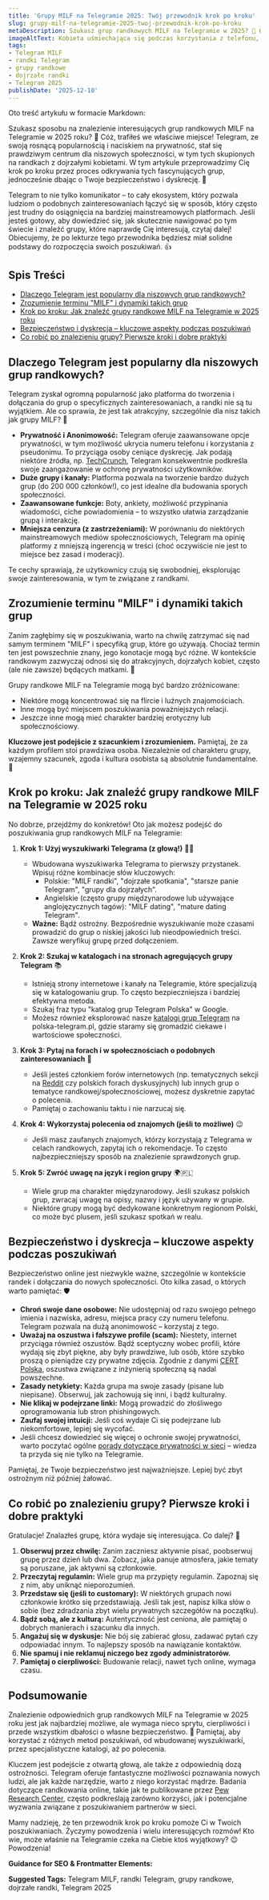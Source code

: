 ```yaml
---
title: 'Grupy MILF na Telegramie 2025: Twój przewodnik krok po kroku'
slug: grupy-milf-na-telegramie-2025-twoj-przewodnik-krok-po-kroku
metaDescription: Szukasz grup randkowych MILF na Telegramie w 2025? 💖 Odkryj nasz przewodnik krok po kroku, jak bezpiecznie znaleźć i dołączyć do odpowiednich społeczności. Porady i triki!
imageAltText: Kobieta uśmiechająca się podczas korzystania z telefonu, symbolizująca randki online i grupy Telegram MILF.
tags:
- Telegram MILF
- randki Telegram
- grupy randkowe
- dojrzałe randki
- Telegram 2025
publishDate: '2025-12-10'
---
```


Oto treść artykułu w formacie Markdown:

Szukasz sposobu na znalezienie interesujących grup randkowych MILF na Telegramie w 2025 roku? 🤔 Cóż, trafiłeś we właściwe miejsce! Telegram, ze swoją rosnącą popularnością i naciskiem na prywatność, stał się prawdziwym centrum dla niszowych społeczności, w tym tych skupionych na randkach z dojrzałymi kobietami. W tym artykule przeprowadzimy Cię krok po kroku przez proces odkrywania tych fascynujących grup, jednocześnie dbając o Twoje bezpieczeństwo i dyskrecję. 🤩

Telegram to nie tylko komunikator – to cały ekosystem, który pozwala ludziom o podobnych zainteresowaniach łączyć się w sposób, który często jest trudny do osiągnięcia na bardziej mainstreamowych platformach. Jeśli jesteś gotowy, aby dowiedzieć się, jak skutecznie nawigować po tym świecie i znaleźć grupy, które naprawdę Cię interesują, czytaj dalej! Obiecujemy, że po lekturze tego przewodnika będziesz miał solidne podstawy do rozpoczęcia swoich poszukiwań. 👍

## Spis Treści

- [Dlaczego Telegram jest popularny dla niszowych grup randkowych?](#dlaczego-telegram-jest-popularny-dla-niszowych-grup-randkowych)
- [Zrozumienie terminu "MILF" i dynamiki takich grup](#zrozumienie-terminu-milf-i-dynamiki-takich-grup)
- [Krok po kroku: Jak znaleźć grupy randkowe MILF na Telegramie w 2025 roku](#krok-po-kroku-jak-znalezc-grupy-randkowe-milf-na-telegramie-w-2025-roku)
- [Bezpieczeństwo i dyskrecja – kluczowe aspekty podczas poszukiwań](#bezpieczenstwo-i-dyskrecja--kluczowe-aspekty-podczas-poszukiwan)
- [Co robić po znalezieniu grupy? Pierwsze kroki i dobre praktyki](#co-robic-po-znalezieniu-grupy-pierwsze-kroki-i-dobre-praktyki)

## Dlaczego Telegram jest popularny dla niszowych grup randkowych?

Telegram zyskał ogromną popularność jako platforma do tworzenia i dołączania do grup o specyficznych zainteresowaniach, a randki nie są tu wyjątkiem. Ale co sprawia, że jest tak atrakcyjny, szczególnie dla nisz takich jak grupy MILF? 🤔

*   **Prywatność i Anonimowość:** Telegram oferuje zaawansowane opcje prywatności, w tym możliwość ukrycia numeru telefonu i korzystania z pseudonimu. To przyciąga osoby ceniące dyskrecję. Jak podają niektóre źródła, np. [TechCrunch](https://techcrunch.com/tag/telegram/), Telegram konsekwentnie podkreśla swoje zaangażowanie w ochronę prywatności użytkowników.
*   **Duże grupy i kanały:** Platforma pozwala na tworzenie bardzo dużych grup (do 200 000 członków!), co jest idealne dla budowania sporych społeczności.
*   **Zaawansowane funkcje:** Boty, ankiety, możliwość przypinania wiadomości, ciche powiadomienia – to wszystko ułatwia zarządzanie grupą i interakcję.
*   **Mniejsza cenzura (z zastrzeżeniami):** W porównaniu do niektórych mainstreamowych mediów społecznościowych, Telegram ma opinię platformy z mniejszą ingerencją w treści (choć oczywiście nie jest to miejsce bez zasad i moderacji).

Te cechy sprawiają, że użytkownicy czują się swobodniej, eksplorując swoje zainteresowania, w tym te związane z randkami.

## Zrozumienie terminu "MILF" i dynamiki takich grup

Zanim zagłębimy się w poszukiwania, warto na chwilę zatrzymać się nad samym terminem "MILF" i specyfiką grup, które go używają. Chociaż termin ten jest powszechnie znany, jego konotacje mogą być różne. W kontekście randkowym zazwyczaj odnosi się do atrakcyjnych, dojrzałych kobiet, często (ale nie zawsze) będących matkami. 💃

Grupy randkowe MILF na Telegramie mogą być bardzo zróżnicowane:

*   Niektóre mogą koncentrować się na flircie i luźnych znajomościach.
*   Inne mogą być miejscem poszukiwania poważniejszych relacji.
*   Jeszcze inne mogą mieć charakter bardziej erotyczny lub społecznościowy.

**Kluczowe jest podejście z szacunkiem i zrozumieniem.** Pamiętaj, że za każdym profilem stoi prawdziwa osoba. Niezależnie od charakteru grupy, wzajemny szacunek, zgoda i kultura osobista są absolutnie fundamentalne. 🧐

## Krok po kroku: Jak znaleźć grupy randkowe MILF na Telegramie w 2025 roku

No dobrze, przejdźmy do konkretów! Oto jak możesz podejść do poszukiwania grup randkowych MILF na Telegramie:

1.  **Krok 1: Użyj wyszukiwarki Telegrama (z głową!)** 🕵️‍♀️
    *   Wbudowana wyszukiwarka Telegrama to pierwszy przystanek. Wpisuj różne kombinacje słów kluczowych:
        *   Polskie: "MILF randki", "dojrzałe spotkania", "starsze panie Telegram", "grupy dla dojrzałych".
        *   Angielskie (często grupy międzynarodowe lub używające anglojęzycznych tagów): "MILF dating", "mature dating Telegram".
    *   **Ważne:** Bądź ostrożny. Bezpośrednie wyszukiwanie może czasami prowadzić do grup o niskiej jakości lub nieodpowiednich treści. Zawsze weryfikuj grupę przed dołączeniem.

2.  **Krok 2: Szukaj w katalogach i na stronach agregujących grupy Telegram** 📚
    *   Istnieją strony internetowe i kanały na Telegramie, które specjalizują się w katalogowaniu grup. To często bezpieczniejsza i bardziej efektywna metoda.
    *   Szukaj fraz typu "katalog grup Telegram Polska" w Google.
    *   Możesz również eksplorować nasze [katalogi grup Telegram](/grupy) na polska-telegram.pl, gdzie staramy się gromadzić ciekawe i wartościowe społeczności.

3.  **Krok 3: Pytaj na forach i w społecznościach o podobnych zainteresowaniach** 💬
    *   Jeśli jesteś członkiem forów internetowych (np. tematycznych sekcji na [Reddit](https://www.reddit.com) czy polskich forach dyskusyjnych) lub innych grup o tematyce randkowej/społecznościowej, możesz dyskretnie zapytać o polecenia.
    *   Pamiętaj o zachowaniu taktu i nie narzucaj się.

4.  **Krok 4: Wykorzystaj polecenia od znajomych (jeśli to możliwe)** 😉
    *   Jeśli masz zaufanych znajomych, którzy korzystają z Telegrama w celach randkowych, zapytaj ich o rekomendacje. To często najbezpieczniejszy sposób na znalezienie sprawdzonych grup.

5.  **Krok 5: Zwróć uwagę na język i region grupy** 🌍🇵🇱
    *   Wiele grup ma charakter międzynarodowy. Jeśli szukasz polskich grup, zwracaj uwagę na opisy, nazwy i język używany w grupie.
    *   Niektóre grupy mogą być dedykowane konkretnym regionom Polski, co może być plusem, jeśli szukasz spotkań w realu.

## Bezpieczeństwo i dyskrecja – kluczowe aspekty podczas poszukiwań

Bezpieczeństwo online jest niezwykle ważne, szczególnie w kontekście randek i dołączania do nowych społeczności. Oto kilka zasad, o których warto pamiętać: 🛡️

*   **Chroń swoje dane osobowe:** Nie udostępniaj od razu swojego pełnego imienia i nazwiska, adresu, miejsca pracy czy numeru telefonu. Telegram pozwala na dużą anonimowość – korzystaj z tego.
*   **Uważaj na oszustwa i fałszywe profile (scam):** Niestety, internet przyciąga również oszustów. Bądź sceptyczny wobec profili, które wydają się zbyt piękne, aby były prawdziwe, lub osób, które szybko proszą o pieniądze czy prywatne zdjęcia. Zgodnie z danymi [CERT Polska](https://www.cert.pl), oszustwa związane z inżynierią społeczną są nadal powszechne.
*   **Zasady netykiety:** Każda grupa ma swoje zasady (pisane lub niepisane). Obserwuj, jak zachowują się inni, i bądź kulturalny.
*   **Nie klikaj w podejrzane linki:** Mogą prowadzić do złośliwego oprogramowania lub stron phishingowych.
*   **Zaufaj swojej intuicji:** Jeśli coś wydaje Ci się podejrzane lub niekomfortowe, lepiej się wycofać.
*   Jeśli chcesz dowiedzieć się więcej o ochronie swojej prywatności, warto poczytać ogólne [porady dotyczące prywatności w sieci](/porady/bezpieczenstwo) – wiedza ta przyda się nie tylko na Telegramie.

Pamiętaj, że Twoje bezpieczeństwo jest najważniejsze. Lepiej być zbyt ostrożnym niż później żałować.

## Co robić po znalezieniu grupy? Pierwsze kroki i dobre praktyki

Gratulacje! Znalazłeś grupę, która wydaje się interesująca. Co dalej? 🎉

1.  **Obserwuj przez chwilę:** Zanim zaczniesz aktywnie pisać, poobserwuj grupę przez dzień lub dwa. Zobacz, jaka panuje atmosfera, jakie tematy są poruszane, jak aktywni są członkowie.
2.  **Przeczytaj regulamin:** Wiele grup ma przypięty regulamin. Zapoznaj się z nim, aby uniknąć nieporozumień.
3.  **Przedstaw się (jeśli to customary):** W niektórych grupach nowi członkowie krótko się przedstawiają. Jeśli tak jest, napisz kilka słów o sobie (bez zdradzania zbyt wielu prywatnych szczegółów na początku).
4.  **Bądź sobą, ale z kulturą:** Autentyczność jest ceniona, ale pamiętaj o dobrych manierach i szacunku dla innych.
5.  **Angażuj się w dyskusje:** Nie bój się zabierać głosu, zadawać pytań czy odpowiadać innym. To najlepszy sposób na nawiązanie kontaktów.
6.  **Nie spamuj i nie reklamuj niczego bez zgody administratorów.**
7.  **Pamiętaj o cierpliwości:** Budowanie relacji, nawet tych online, wymaga czasu.

## Podsumowanie

Znalezienie odpowiednich grup randkowych MILF na Telegramie w 2025 roku jest jak najbardziej możliwe, ale wymaga nieco sprytu, cierpliwości i przede wszystkim dbałości o własne bezpieczeństwo. 🌟 Pamiętaj, aby korzystać z różnych metod poszukiwań, od wbudowanej wyszukiwarki, przez specjalistyczne katalogi, aż po polecenia.

Kluczem jest podejście z otwartą głową, ale także z odpowiednią dozą ostrożności. Telegram oferuje fantastyczne możliwości poznawania nowych ludzi, ale jak każde narzędzie, warto z niego korzystać mądrze. Badania dotyczące randkowania online, takie jak te publikowane przez [Pew Research Center](https://www.pewresearch.org/internet/topic/online-dating/), często podkreślają zarówno korzyści, jak i potencjalne wyzwania związane z poszukiwaniem partnerów w sieci.

Mamy nadzieję, że ten przewodnik krok po kroku pomoże Ci w Twoich poszukiwaniach. Życzymy powodzenia i wielu interesujących rozmów! Kto wie, może właśnie na Telegramie czeka na Ciebie ktoś wyjątkowy? 😉 Powodzenia!

**Guidance for SEO & Frontmatter Elements:**




**Suggested Tags:**
Telegram MILF, randki Telegram, grupy randkowe, dojrzałe randki, Telegram 2025
